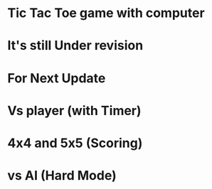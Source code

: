 # Tic Tac Toe game with computer
# It's still Under revision


# For Next Update
# 
# Vs player (with Timer)
# 4x4 and 5x5 (Scoring)
# vs AI (Hard Mode)
